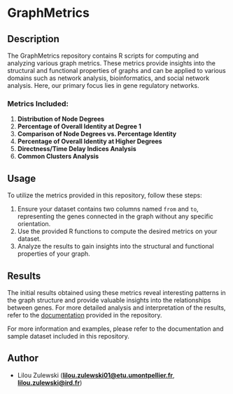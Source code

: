 # GraphMetrics

## Description

The GraphMetrics repository contains R scripts for computing and analyzing various graph metrics. These metrics provide insights into the structural and functional properties of graphs and can be applied to various domains such as network analysis, bioinformatics, and social network analysis. Here, our primary focus lies in gene regulatory networks.

### Metrics Included:

1. **Distribution of Node Degrees**
2. **Percentage of Overall Identity at Degree 1**
3. **Comparison of Node Degrees vs. Percentage Identity**
4. **Percentage of Overall Identity at Higher Degrees**
5. **Directness/Time Delay Indices Analysis**
6. **Common Clusters Analysis**

## Usage

To utilize the metrics provided in this repository, follow these steps:

1. Ensure your dataset contains two columns named `from` and `to`, representing the genes connected in the graph without any specific orientation.
2. Use the provided R functions to compute the desired metrics on your dataset.
3. Analyze the results to gain insights into the structural and functional properties of your graph.

## Results

The initial results obtained using these metrics reveal interesting patterns in the graph structure and provide valuable insights into the relationships between genes. For more detailed analysis and interpretation of the results, refer to the [documentation](https://lilouzulewski.github.io/IRD_internship/) provided in the repository.

For more information and examples, please refer to the documentation and sample dataset included in this repository.

## Author

- Lilou Zulewski (**lilou.zulewski01@etu.umontpellier.fr**, **lilou.zulewski@ird.fr**)
